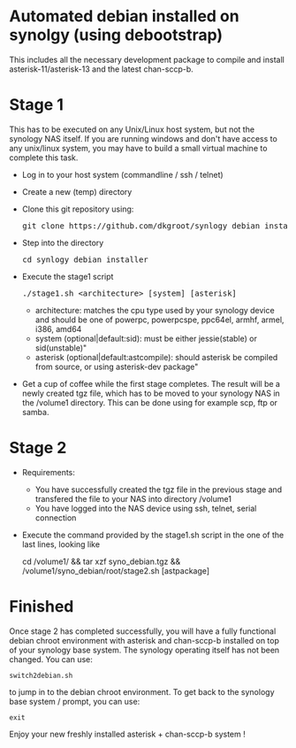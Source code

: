 Automated debian installed on synolgy (using debootstrap)
=========================================================

This includes all the necessary development package to compile and install asterisk-11/asterisk-13 and the latest chan-sccp-b.

Stage 1
=======

This has to be executed on any Unix/Linux host system, but not the synology NAS itself. If you are running windows and don't 
have access to any unix/linux system, you may have to build a small virtual machine to complete this task.

* Log in to your host system (commandline / ssh / telnet)
* Create a new (temp) directory 
* Clone this git repository using:

    <pre>git clone https://github.com/dkgroot/synlogy_debian_installer.git</pre>
    
* Step into the directory

    <pre>cd synlogy_debian_installer</pre>

* Execute the stage1 script

    <pre>./stage1.sh &lt;architecture&gt; [system] [asterisk]</pre>
  
    * architecture: matches the cpu type used by your synology device and should be one of
      powerpc, powerpcspe, ppc64el, armhf, armel, i386, amd64
    * system (optional|default:sid): must be either jessie(stable) or sid(unstable)"
    * asterisk (optional|default:astcompile): should asterisk be compiled from source, or using asterisk-dev package"

* Get a cup of coffee while the first stage completes. The result will be a newly created tgz file, which has to be moved to
  your synology NAS in the /volume1 directory. This can be done using for example scp, ftp or samba.
  
Stage 2
=======
* Requirements: 
  * You have successfully created the tgz file in the previous stage and transfered the file to your NAS into directory /volume1
  * You have logged into the NAS device using ssh, telnet, serial connection
* Execute the command provided by the stage1.sh script in the one of the last lines, looking like

    cd /volume1/ && tar xzf syno_debian.tgz && /volume1/syno_debian/root/stage2.sh [astpackage]

Finished
========
Once stage 2 has completed successfully, you will have a fully functional debian chroot environment with asterisk and chan-sccp-b
installed on top of your synology base system. The synology operating itself has not been changed. You can use:

    switch2debian.sh

to jump in to the debian chroot environment. To get back to the synology base system / prompt, you can use:

    exit

Enjoy your new freshly installed asterisk + chan-sccp-b system !
